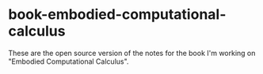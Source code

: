 # book-embodied-computational-calculus
These are the open source version of the notes for the book I'm working on "Embodied Computational Calculus".
